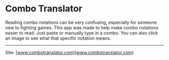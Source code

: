 # Combo Translator

 Reading combo notations can be very confusing, especially for someone new to fighting games.  This app was made to help make combo notations easier to read.  Just paste or manually type in a combo.  You can also click an image to see what that specific notation means.  

--- 
 Site: [www.combotranslator.com](www.combotranslator.com)